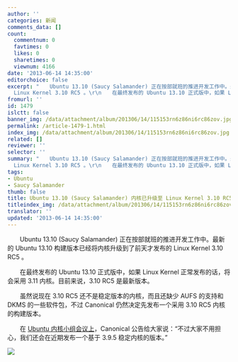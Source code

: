 ```yaml
---
author: ''
categories: 新闻
comments_data: []
count:
  commentnum: 0
  favtimes: 0
  likes: 0
  sharetimes: 0
  viewnum: 4166
date: '2013-06-14 14:35:00'
editorchoice: false
excerpt: "　　Ubuntu 13.10 (Saucy Salamander) 正在按部就班的推进开发工作中。最新的 Ubuntu 13.10 构建版本已经将内核升级到了前天才发布的
  Linux Kernel 3.10 RC5 。\r\n　　在最终发布的 Ubuntu 13.10 正式版中，如果 Linux ..."
fromurl: ''
id: 1479
islctt: false
banner_img: /data/attachment/album/201306/14/115153rn6z86ni6rc86zov.jpg
permalink: /article-1479-1.html
index_img: /data/attachment/album/201306/14/115153rn6z86ni6rc86zov.jpg
related: []
reviewer: ''
selector: ''
summary: "　　Ubuntu 13.10 (Saucy Salamander) 正在按部就班的推进开发工作中。最新的 Ubuntu 13.10 构建版本已经将内核升级到了前天才发布的
  Linux Kernel 3.10 RC5 。\r\n　　在最终发布的 Ubuntu 13.10 正式版中，如果 Linux ..."
tags:
- Ubuntu
- Saucy Salamander
thumb: false
title: Ubuntu 13.10 (Saucy Salamander) 内核已升级至 Linux Kernel 3.10 RC5
titleindex_img: /data/attachment/album/201306/14/115153rn6z86ni6rc86zov.jpg
translator: ''
updated: '2013-06-14 14:35:00'
---
```


　　Ubuntu 13.10 (Saucy Salamander) 正在按部就班的推进开发工作中。最新的 Ubuntu 13.10 构建版本已经将内核升级到了前天才发布的 Linux Kernel 3.10 RC5 。


　　在最终发布的 Ubuntu 13.10 正式版中，如果 Linux Kernel 正常发布的话，将会采用 3.11 内核。目前来说，3.10 RC5 是最新版本。


　　虽然说现在 3.10 RC5 还不是稳定版本的内核，而且还缺少 AUFS 的支持和 DKMS 的一些软件包，不过 Canonical 仍然决定先发布一个采用 3.10 RC5 内核的构建版本。


　　在 [Ubuntu 内核小组会议上](https://lists.ubuntu.com/archives/ubuntu-devel/2013-June/037238.html)，Canonical 公告给大家说：“不过大家不用担心，我们还会在近期发布一个基于 3.9.5 稳定内核的版本。”


![](/data/attachment/album/201306/14/115153rn6z86ni6rc86zov.jpg)